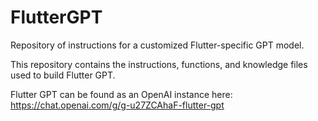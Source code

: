 # FlutterGPT
Repository of instructions for a customized Flutter-specific GPT model.

This repository contains the instructions, functions, and knowledge files used to build Flutter GPT.

Flutter GPT can be found as an OpenAI instance here: https://chat.openai.com/g/g-u27ZCAhaF-flutter-gpt
